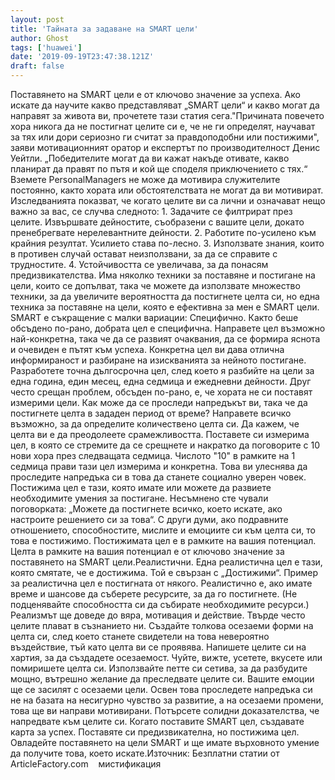 ```yaml
---
layout: post
title: 'Тайната за задаване на SMART цели'
author: Ghost
tags: ['huawei']
date: '2019-09-19T23:47:38.121Z'
draft: false
---
```


Поставянето на SMART цели е от ключово значение за успеха. Ако искате да научите какво представляват „SMART цели“ и какво могат да направят за живота ви, прочетете тази статия сега."Причината повечето хора никога да не постигнат целите си е, че не ги определят, научават за тях или дори сериозно ги считат за правдоподобни или постижими", заяви мотивационният оратор и експертът по производителност Денис Уейтли. „Победителите могат да ви кажат накъде отивате, какво планират да правят по пътя и кой ще споделя приключението с тях.“ Вземете PersonalManagers не може да мотивира служителите постоянно, както хората или обстоятелствата не могат да ви мотивират. Изследванията показват, че когато целите ви са лични и означават нещо важно за вас, се случва следното: 1. Задачите се филтрират през целите. Извършвате дейностите, съобразени с вашите цели, докато пренебрегвате нерелевантните дейности. 2. Работите по-усилено към крайния резултат. Усилието става по-лесно. 3. Използвате знания, които в противен случай остават неизползвани, за да се справите с трудностите. 4. Устойчивостта се увеличава, за да понасям предизвикателства. Има няколко техники за поставяне и постигане на цели, които се допълват, така че можете да използвате множество техники, за да увеличите вероятността да постигнете целта си, но една техника за поставяне на цели, която е ефективна за мен е SMART цели. SMART е съкращение с малки вариации: Специфично. Както беше обсъдено по-рано, добрата цел е специфична. Направете цел възможно най-конкретна, така че да се развият очаквания, да се формира яснота и очевиден е пътят към успеха. Конкретна цел ви дава отлична информираност и разбиране на изискванията за нейното постигане. Разработете точна дългосрочна цел, след което я разбийте на цели за една година, един месец, една седмица и ежедневни дейности. Друг често срещан проблем, обсъден по-рано, е, че хората не си поставят измерими цели. Как може да се проследи напредъкът ви, така че да постигнете целта в зададен период от време? Направете всичко възможно, за да определите количествено целта си. Да кажем, че целта ви е да преодолеете срамежливостта. Поставете си измерима цел, в която се стремите да се срещнете и накратко да поговорите с 10 нови хора през следващата седмица. Числото "10" в рамките на 1 седмица прави тази цел измерима и конкретна. Това ви улеснява да проследите напредъка си в това да станете социално уверен човек. Постижима цел е тази, която имате или можете да развиете необходимите умения за постигане. Несъмнено сте чували поговорката: „Можете да постигнете всичко, което искате, ако настроите решението си за това“. С други думи, ако подравните отношението, способностите, мислите и емоциите си към целта си, то това е постижимо. Постижимата цел е в рамките на вашия потенциал. Целта в рамките на вашия потенциал е от ключово значение за поставянето на SMART цели.Реалистични. Една реалистична цел е тази, която смятате, че е достижима. Той е свързан с „Достижими“. Пример за реалистична цел е постигната от някого. Реалистично е, ако имате време и шансове да съберете ресурсите, за да го постигнете. (Не подценявайте способността си да събирате необходимите ресурси.) Реализмът ще доведе до вяра, мотивация и действие. Твърде често целите плават в съзнанието ни. Създайте толкова осезаеми форми на целта си, след което станете свидетели на това невероятно въздействие, тъй като целта ви се проявява. Напишете целите си на хартия, за да създадете осезаемост. Чуйте, вижте, усетете, вкусете или помиришете целта си. Използвайте петте си сетива, за да разбудите мощно, вътрешно желание да преследвате целите си. Вашите емоции ще се засилят с осезаеми цели. Освен това проследете напредъка си не на базата на несигурно чувство за развитие, а на осезаеми промени, това ще ви направи мотивирани. Потърсете солидни доказателства, че напредвате към целите си. Когато поставите SMART цел, създавате карта за успех. Поставяте си предизвикателна, но постижима цел. Овладейте поставянето на цели SMART и ще имате върховното умение да получите това, което искате.Източник: Безплатни статии от ArticleFactory.com    мистификация

